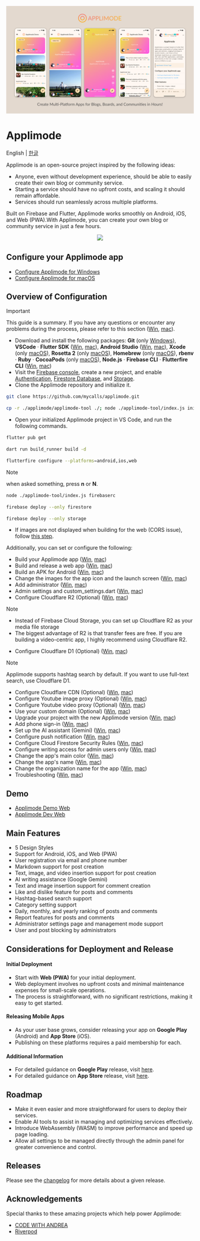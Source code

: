 <p align="center">
    <img src="https://github.com/mycalls/applimode-examples/blob/main/assets/am-campaign-head-v2.png?raw=true">
</p>


# Applimode

English | [한글](README.ko.md)

Applimode is an open-source project inspired by the following ideas:

* Anyone, even without development experience, should be able to easily create their own blog or community service.
* Starting a service should have no upfront costs, and scaling it should remain affordable.
* Services should run seamlessly across multiple platforms.

Built on Firebase and Flutter, Applimode works smoothly on Android, iOS, and Web (PWA).With Applimode, you can create your own blog or community service in just a few hours.

<p align="center">
    <img src="https://github.com/mycalls/applimode-examples/blob/main/assets/am-preview-480p-10f-240829.gif?raw=true" width="320">
</p>


## Configure your Applimode app
* [Configure Applimode for Windows](https://github.com/mycalls/applimode/blob/main/docs/windows.md)
* [Configure Applimode for macOS](https://github.com/mycalls/applimode/blob/main/docs/macos.md)



## Overview of Configuration
> [!IMPORTANT]
> This guide is a summary. If you have any questions or encounter any problems during the process, please refer to this section ([Win](https://github.com/mycalls/applimode/blob/main/docs/windows.md), [mac](https://github.com/mycalls/applimode/blob/main/docs/macos.md)).

* Download and install the following packages:
**Git** (only [Windows](https://github.com/mycalls/applimode/blob/main/docs/windows.md#install-git)), **VSCode** · **Flutter SDK** ([Win](https://github.com/mycalls/applimode/blob/main/docs/windows.md#install-vscode-and-the-flutter-sdk), [mac](https://github.com/mycalls/applimode/blob/main/docs/macos.md#install-vscode-and-the-flutter-sdk)), **Android Studio** ([Win](https://github.com/mycalls/applimode/blob/main/docs/windows.md#install-android-studio), [mac](https://github.com/mycalls/applimode/blob/main/docs/macos.md#install-android-studio)), **Xcode** (only [macOS](https://github.com/mycalls/applimode/blob/main/docs/macos.md#install-and-configure-xcode)), **Rosetta 2** (only [macOS](https://github.com/mycalls/applimode/blob/main/docs/macos.md#install-rosetta-2)), **Homebrew** (only [macOS](https://github.com/mycalls/applimode/blob/main/docs/macos.md#install-homebrew)), **rbenv** · **Ruby** · **CocoaPods** (only [macOS](https://github.com/mycalls/applimode/blob/main/docs/macos.md#install-rbenv-ruby-and-cocoapods)), **Node.js** · **Firebase CLI** · **Flutterfire CLI** ([Win](https://github.com/mycalls/applimode/blob/main/docs/windows.md#install-nodejs-and-the-firebase-cli-and-the-futterfire-cli), [mac](https://github.com/mycalls/applimode/blob/main/docs/macos.md#install-nodejs-and-the-firebase-cli-and-the-futterfire))
* Visit the [Firebase console](https://console.firebase.google.com/), create a new project, and enable [Authentication](https://console.firebase.google.com/project/_/authentication), [Firestore Database](https://console.firebase.google.com/project/_/firestore), and [Storage](https://console.firebase.google.com/project/_/storage).
* Clone the Applimode repository and initialize it.
```sh
git clone https://github.com/mycalls/applimode.git
```
```sh
cp -r ./applimode/applimode-tool ./; node ./applimode-tool/index.js init; rm -r ./applimode-tool
```
* Open your initialized Applimode project in VS Code, and run the following commands.
```sh
flutter pub get
```
```sh
dart run build_runner build -d
```
```sh
flutterfire configure --platforms=android,ios,web
```
> [!NOTE]
> when asked something, press **n** or **N**.
```sh
node ./applimode-tool/index.js firebaserc
```
```sh
firebase deploy --only firestore
```
```sh
firebase deploy --only storage
```
<!--
```sh
flutter pub get; dart run build_runner build -d; flutterfire configure --platforms=android,ios,web; node ./applimode-tool/index.js firebaserc; firebase deploy --only firestore; firebase deploy --only storage;
```
> [!NOTE]
> when asked something, press **n** or **N**.
-->
* If images are not displayed when building for the web (CORS issue), follow [this step](https://github.com/mycalls/applimode/blob/main/docs/macos.md#if-you-dont-see-images-or-videos-in-your-uploaded-post-follow-these-steps-cors-issue).

Additionally, you can set or configure the following:
* Build your Applimode app ([Win](https://github.com/mycalls/applimode/blob/main/docs/windows.md#build-your-applimode-app), [mac](https://github.com/mycalls/applimode/blob/main/docs/macos.md#build-your-applimode-app))
* Build and release a web app ([Win](https://github.com/mycalls/applimode/blob/main/docs/windows.md#build-and-release-a-web-app), [mac](https://github.com/mycalls/applimode/blob/main/docs/macos.md#build-and-release-a-web-app))
* Build an APK for Android ([Win](https://github.com/mycalls/applimode/blob/main/docs/windows.md#build-an-apk-for-android), [mac](https://github.com/mycalls/applimode/blob/main/docs/macos.md#build-an-apk-for-android))
* Change the images for the app icon and the launch screen ([Win](https://github.com/mycalls/applimode/blob/main/docs/windows.md#change-the-images-for-the-app-icon-and-the-launch-screen), [mac](https://github.com/mycalls/applimode/blob/main/docs/macos.md#change-the-images-for-the-app-icon-and-the-launch-screen))
* Add administrator ([Win](https://github.com/mycalls/applimode/blob/main/docs/windows.md#add-administrator), [mac](https://github.com/mycalls/applimode/blob/main/docs/macos.md#add-administrator))
* Admin settings and custom_settings.dart ([Win](https://github.com/mycalls/applimode/blob/main/docs/windows.md#admin-settings-and-custom_settingsdart), [mac](https://github.com/mycalls/applimode/blob/main/docs/macos.md#admin-settings-and-custom_settingsdart))
* Configure Cloudflare R2 (Optional) ([Win](https://github.com/mycalls/applimode/blob/main/docs/windows.md#configure-cloudflare-r2-optional), [mac](https://github.com/mycalls/applimode/blob/main/docs/macos.md#configure-cloudflare-r2-optional))
> [!NOTE]
> * Instead of Firebase Cloud Storage, you can set up Cloudflare R2 as your media file storage
> * The biggest advantage of R2 is that transfer fees are free. If you are building a video-centric app, I highly recommend using Cloudflare R2.
* Configure Cloudflare D1 (Optional) ([Win](https://github.com/mycalls/applimode/blob/main/docs/windows.md#configure-cloudflare-d1-optional), [mac](https://github.com/mycalls/applimode/blob/main/docs/macos.md#configure-cloudflare-d1-optional))
> [!NOTE]
> Applimode supports hashtag search by default. If you want to use full-text search, use Cloudflare D1.
* Configure Cloudflare CDN (Optional) ([Win](https://github.com/mycalls/applimode/blob/main/docs/windows.md#configure-cloudflare-cdn-optional), [mac](https://github.com/mycalls/applimode/blob/main/docs/macos.md#configure-cloudflare-cdn-optional))
* Configure Youtube image proxy (Optional) ([Win](https://github.com/mycalls/applimode/blob/main/docs/windows.md#configure-youtube-image-proxy-optional), [mac](https://github.com/mycalls/applimode/blob/main/docs/macos.md#configure-youtube-image-proxy-optional))
* Configure Youtube video proxy (Optional) ([Win](https://github.com/mycalls/applimode/blob/main/docs/windows.md#configure-youtube-video-proxy-optional), [mac](https://github.com/mycalls/applimode/blob/main/docs/macos.md#configure-youtube-video-proxy-optional))
* Use your custom domain (Optional) ([Win](https://github.com/mycalls/applimode/blob/main/docs/windows.md#use-your-custom-domain-optional), [mac](https://github.com/mycalls/applimode/blob/main/docs/macos.md#use-your-custom-domain-optional))
* Upgrade your project with the new Applimode version ([Win](https://github.com/mycalls/applimode/blob/main/docs/windows.md#upgrade-your-project-with-the-new-applimode-version), [mac](https://github.com/mycalls/applimode/blob/main/docs/macos.md#upgrade-your-project-with-the-new-applimode-version))
* Add phone sign-in ([Win](https://github.com/mycalls/applimode/blob/main/docs/windows.md#add-phone-sign-in), [mac](https://github.com/mycalls/applimode/blob/main/docs/macos.md#add-phone-sign-in))
* Set up the AI assistant (Gemini) ([Win](https://github.com/mycalls/applimode/blob/main/docs/windows.md#set-up-the-ai-assistant-google-gemini), [mac](https://github.com/mycalls/applimode/blob/main/docs/macos.md#set-up-the-ai-assistant-google-gemini))
* Configure push notification ([Win](https://github.com/mycalls/applimode/blob/main/docs/windows.md#configure-push-notification), [mac](https://github.com/mycalls/applimode/blob/main/docs/macos.md#configure-push-notification))
* Configure Cloud Firestore Security Rules ([Win](https://github.com/mycalls/applimode/blob/main/docs/windows.md#configure-cloud-firestore-security-rules), [mac](https://github.com/mycalls/applimode/blob/main/docs/macos.md#configure-cloud-firestore-security-rules))
* Configure writing access for admin users only ([Win](https://github.com/mycalls/applimode/blob/main/docs/windows.md#configure-writing-access-for-admin-users-only), [mac](https://github.com/mycalls/applimode/blob/main/docs/macos.md#configure-writing-access-for-admin-users-only))
* Change the app's main color ([Win](https://github.com/mycalls/applimode/blob/main/docs/windows.md#change-the-apps-main-color), [mac](https://github.com/mycalls/applimode/blob/main/docs/macos.md#change-the-apps-main-color))
* Change the app's name ([Win](https://github.com/mycalls/applimode/blob/main/docs/windows.md#change-the-apps-name), [mac](https://github.com/mycalls/applimode/blob/main/docs/macos.md#change-the-apps-name))
* Change the organization name for the app ([Win](https://github.com/mycalls/applimode/blob/main/docs/windows.md#change-the-organization-name-for-the-app), [mac](https://github.com/mycalls/applimode/blob/main/docs/macos.md#change-the-organization-name-for-the-app))
* Troubleshooting ([Win](https://github.com/mycalls/applimode/blob/main/docs/windows.md#troubleshooting), [mac](https://github.com/mycalls/applimode/blob/main/docs/macos.md#troubleshooting))


## Demo
* [Applimode Demo Web](https://applimode-demo.web.app/)
* [Applimode Dev Web](https://applimode-type-b.web.app/)


## Main Features
* 5 Design Styles
* Support for Android, iOS, and Web (PWA)
* User registration via email and phone number
* Markdown support for post creation
* Text, image, and video insertion support for post creation
* AI writing assistance (Google Gemini)
* Text and image insertion support for comment creation
* Like and dislike feature for posts and comments
* Hashtag-based search support
* Category setting support
* Daily, monthly, and yearly ranking of posts and comments
* Report features for posts and comments
* Administrator settings page and management mode support
* User and post blocking by administrators


## Considerations for Deployment and Release
#### Initial Deployment
* Start with **Web (PWA)** for your initial deployment.
* Web deployment involves no upfront costs and minimal maintenance expenses for small-scale operations.
* The process is straightforward, with no significant restrictions, making it easy to get started.
#### Releasing Mobile Apps
* As your user base grows, consider releasing your app on **Google Play** (Android) and **App Store** (iOS).
* Publishing on these platforms requires a paid membership for each.
#### Additional Information
* For detailed guidance on **Google Play** release, visit [here](https://codewithandrea.com/articles/how-to-release-flutter-google-play-store/).
* For detailed guidance on **App Store** release, visit [here](https://codewithandrea.com/articles/how-to-release-flutter-ios-app-store/).


## Roadmap
* Make it even easier and more straightforward for users to deploy their services.
* Enable AI tools to assist in managing and optimizing services effectively.
* Introduce WebAssembly (WASM) to improve performance and speed up page loading.
* Allow all settings to be managed directly through the admin panel for greater convenience and control.


<!--
## Contributing
The content of this section will be updated in the future.
-->


## Releases
Please see the [changelog](https://github.com/mycalls/applimode/blob/main/CHANGELOG.md) for more details about a given release.

## Acknowledgements
Special thanks to these amazing projects which help power Applimode:
* [CODE WITH ANDREA](https://codewithandrea.com/)
* [Riverpod](https://riverpod.dev/)
